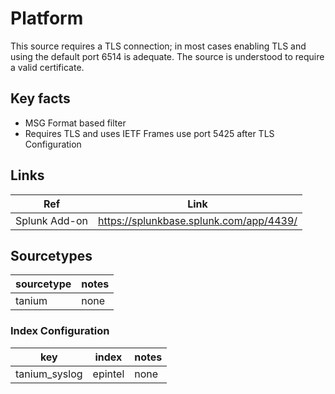 # Platform

This source requires a TLS connection; in most cases enabling TLS and using the default port 6514 is adequate.
The source is understood to require a valid certificate.

## Key facts

* MSG Format based filter
* Requires TLS and uses IETF Frames use port 5425 after TLS Configuration

## Links

| Ref            | Link                                                                                                    |
|----------------|---------------------------------------------------------------------------------------------------------|
| Splunk Add-on  | <https://splunkbase.splunk.com/app/4439/>                                                   |

## Sourcetypes

| sourcetype     | notes                                                                                                   |
|----------------|---------------------------------------------------------------------------------------------------------|
| tanium | none |

### Index Configuration

| key            | index      | notes          |
|----------------|------------|----------------|
| tanium_syslog     | epintel          | none          |


